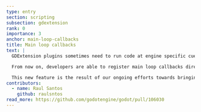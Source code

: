 ```yaml
---
type: entry
section: scripting
subsection: gdextension
rank: 0
importance: 3
anchor: main-loop-callbacks
title: Main loop callbacks
text: |
  GDExtension plugins sometimes need to run code at engine specific cues. For example, there were a lot of issues accessing the engine singletons from GDExtension, since there was no simple way to know when the engine had started up or shut down.

  From now on, developers are able to register main loop callbacks directly from GDExtension, such as `startup` and `shutdown`.

  This new feature is the result of our ongoing efforts towards bringing C#/.NET to GDExtension, as the port needed to register a `frame` callback.
contributors:
  - name: Raul Santos
    github: raulsntos
read_more: https://github.com/godotengine/godot/pull/106030
---
```

